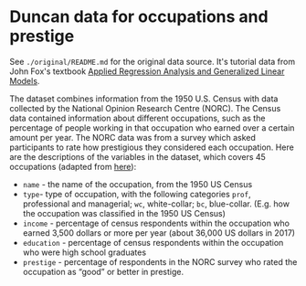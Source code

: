 # Duncan data for occupations and prestige

See `./original/README.md` for the original data source.  It's tutorial data from John Fox's textbook [Applied Regression Analysis and Generalized Linear Models](https://us.sagepub.com/en-us/nam/applied-regression-analysis-and-generalized-linear-models/book237254).

The dataset combines information from the 1950 U.S. Census with data collected
by the National Opinion Research Centre (NORC). The Census data contained
information about different occupations, such as the percentage of people
working in that occupation who earned over a certain amount per year. The NORC
data was from a survey which asked participants to rate how prestigious they
considered each occupation. Here are the descriptions of the variables in the
dataset, which covers 45 occupations (adapted from [here](https://rdrr.io/cran/carData/man/Duncan.html)):

* `name` - the name of the occupation, from the 1950 US Census
* `type`- type of occupation, with the following categories ``prof``,
  professional and managerial; ``wc``, white-collar; ``bc``, blue-collar. (E.g.
  how the occupation was classified in the 1950 US Census)
* `income` - percentage of census respondents within the occupation who earned
  3,500 dollars or more per year (about 36,000 US dollars in 2017)
* `education` - percentage of census respondents within the occupation who were
  high school graduates 
* `prestige` - percentage of respondents in the NORC survey who rated the
  occupation as “good” or better in prestige.
